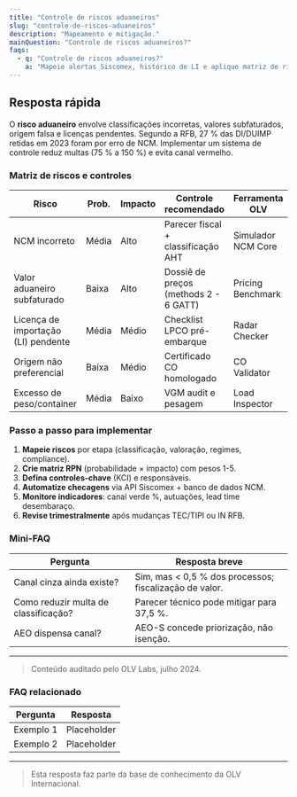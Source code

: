 ```yaml
---
title: "Controle de riscos aduaneiros"
slug: "controle-de-riscos-aduaneiros"
description: "Mapeamento e mitigação."
mainQuestion: "Controle de riscos aduaneiros?"
faqs:
  - q: "Controle de riscos aduaneiros?"
    a: "Mapeie alertas Siscomex, histórico de LI e aplique matriz de risco OEA para evitar multas e atrasos no desembaraço."
---
```


## Resposta rápida

O **risco aduaneiro** envolve classificações incorretas, valores subfaturados, origem falsa e licenças pendentes. Segundo a RFB, 27 % das DI/DUIMP retidas em 2023 foram por erro de NCM. Implementar um sistema de controle reduz multas (75 % a 150 %) e evita canal vermelho.

### Matriz de riscos e controles

| Risco | Prob. | Impacto | Controle recomendado | Ferramenta OLV |
| --- | --- | --- | --- | --- |
| NCM incorreto | Média | Alto | Parecer fiscal + classificação AHT | Simulador NCM Core |
| Valor aduaneiro subfaturado | Baixa | Alto | Dossiê de preços (methods 2 - 6 GATT) | Pricing Benchmark |
| Licença de importação (LI) pendente | Média | Médio | Checklist LPCO pré-embarque | Radar Checker |
| Origem não preferencial | Baixa | Médio | Certificado CO homologado | CO Validator |
| Excesso de peso/container | Média | Baixo | VGM audit e pesagem | Load Inspector |

### Passo a passo para implementar

1. **Mapeie riscos** por etapa (classificação, valoração, regimes, compliance).  
2. **Crie matriz RPN** (probabilidade × impacto) com pesos 1-5.  
3. **Defina controles-chave** (KCI) e responsáveis.  
4. **Automatize checagens** via API Siscomex + banco de dados NCM.  
5. **Monitore indicadores**: canal verde %, autuações, lead time desembaraço.  
6. **Revise trimestralmente** após mudanças TEC/TIPI ou IN RFB.

### Mini-FAQ

| Pergunta | Resposta breve |
| --- | --- |
| Canal cinza ainda existe? | Sim, mas < 0,5 % dos processos; fiscalização de valor. |
| Como reduzir multa de classificação? | Parecer técnico pode mitigar para 37,5 %. |
| AEO dispensa canal? | AEO-S concede priorização, não isenção. |

---

> Conteúdo auditado pelo OLV Labs, julho 2024.

### FAQ relacionado

| Pergunta | Resposta |
| --- | --- |
| Exemplo 1 | Placeholder |
| Exemplo 2 | Placeholder |

---

> Esta resposta faz parte da base de conhecimento da OLV Internacional.
